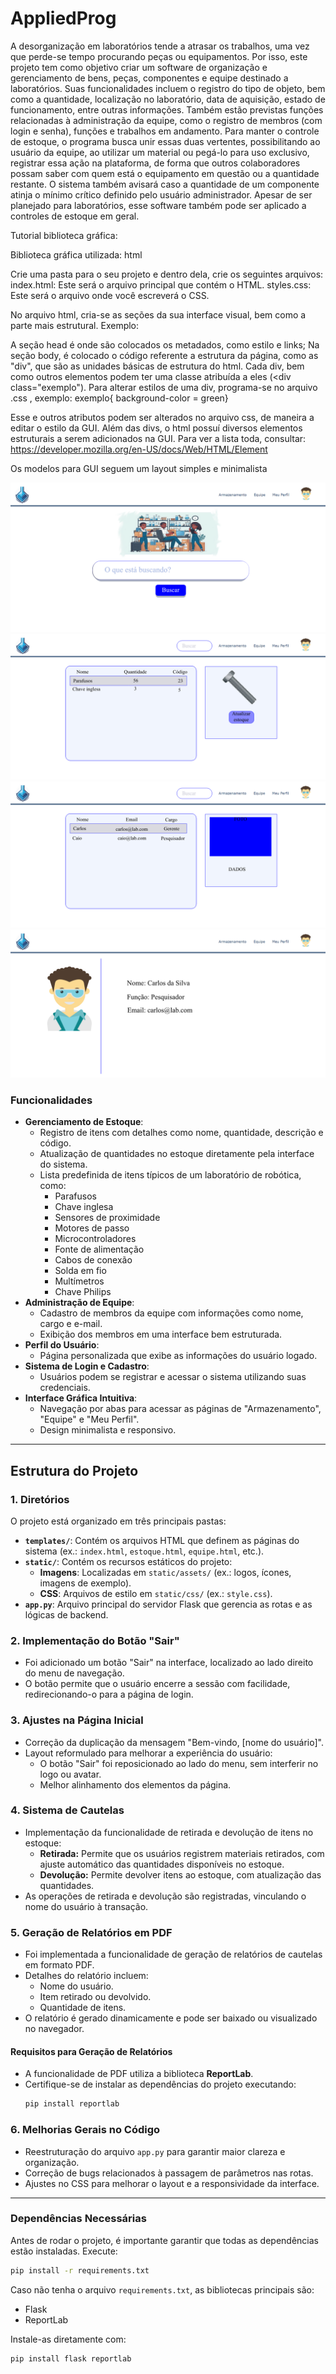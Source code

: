 # AppliedProg
A desorganização em laboratórios tende a atrasar os trabalhos, uma vez que perde-se tempo procurando peças ou equipamentos. Por isso, este projeto tem como objetivo criar um software de organização e gerenciamento de bens, peças, componentes e equipe destinado a laboratórios. Suas funcionalidades incluem o registro do tipo de objeto, bem como a quantidade, localização no laboratório, data de aquisição, estado de funcionamento, entre outras informações. Também estão previstas funções relacionadas à administração da equipe, como o registro de membros (com login e senha), funções e trabalhos em andamento. Para manter o controle de estoque, o programa busca unir essas duas vertentes, possibilitando ao usuário da equipe, ao utilizar um material ou pegá-lo para uso exclusivo, registrar essa ação na plataforma, de forma que outros colaboradores possam saber com quem está o equipamento em questão ou a quantidade restante. O sistema também avisará caso a quantidade de um componente atinja o mínimo crítico definido pelo usuário administrador. Apesar de ser planejado para laboratórios, esse software também pode ser aplicado a controles de estoque em geral.

Tutorial biblioteca gráfica:

Biblioteca gráfica utilizada: html

Crie uma pasta para o seu projeto e dentro dela, crie os seguintes arquivos:
index.html: Este será o arquivo principal que contém o HTML.
styles.css: Este será o arquivo onde você escreverá o CSS.

No arquivo html, cria-se as seções da sua interface visual, bem como a parte mais estrutural. Exemplo:
<!--<html lang="pt">
<head> [...]
</head>
<body> [...]
</body>
</html>
-->
A seção head é onde são colocados os metadados, como estilo e links; Na seção body, é colocado o código referente a estrutura da página, como as "div", que são as unidades básicas de estrutura do html. Cada div, bem como outros elementos podem ter uma classe atribuída a eles (<div class="exemplo"). Para alterar estilos de uma div, programa-se no arquivo .css , exemplo:
exemplo{
    background-color = green}
    
Esse e outros atributos podem ser alterados no arquivo css, de maneira a editar o estilo da GUI.
Além das divs, o html possuí diversos elementos estruturais a serem adicionados na GUI. Para ver a lista toda, consultar: https://developer.mozilla.org/en-US/docs/Web/HTML/Element

Os modelos para GUI seguem um layout simples e minimalista

![Inicio](https://github.com/boyjhom/AppliedProg/blob/main/esboco_GUI/Inico_GUI.png)
![Estoque](https://github.com/boyjhom/AppliedProg/blob/main/esboco_GUI/EstoqueGUI.png)
![Equipe](https://github.com/boyjhom/AppliedProg/blob/main/esboco_GUI/Equipe_GUI.png)
![Meu Perfil](https://github.com/boyjhom/AppliedProg/blob/main/esboco_GUI/Meu_perfil_GUI.png)


### **Funcionalidades**
- **Gerenciamento de Estoque**:
  - Registro de itens com detalhes como nome, quantidade, descrição e código.
  - Atualização de quantidades no estoque diretamente pela interface do sistema.
  - Lista predefinida de itens típicos de um laboratório de robótica, como:
    - Parafusos
    - Chave inglesa
    - Sensores de proximidade
    - Motores de passo
    - Microcontroladores
    - Fonte de alimentação
    - Cabos de conexão
    - Solda em fio
    - Multímetros
    - Chave Philips
- **Administração de Equipe**:
  - Cadastro de membros da equipe com informações como nome, cargo e e-mail.
  - Exibição dos membros em uma interface bem estruturada.
- **Perfil do Usuário**:
  - Página personalizada que exibe as informações do usuário logado.
- **Sistema de Login e Cadastro**:
  - Usuários podem se registrar e acessar o sistema utilizando suas credenciais.
- **Interface Gráfica Intuitiva**:
  - Navegação por abas para acessar as páginas de "Armazenamento", "Equipe" e "Meu Perfil".
  - Design minimalista e responsivo.

---

## **Estrutura do Projeto**

### **1. Diretórios**
O projeto está organizado em três principais pastas:
- **`templates/`**: Contém os arquivos HTML que definem as páginas do sistema (ex.: `index.html`, `estoque.html`, `equipe.html`, etc.).
- **`static/`**: Contém os recursos estáticos do projeto:
  - **Imagens**: Localizadas em `static/assets/` (ex.: logos, ícones, imagens de exemplo).
  - **CSS**: Arquivos de estilo em `static/css/` (ex.: `style.css`).
- **`app.py`**: Arquivo principal do servidor Flask que gerencia as rotas e as lógicas de backend.


### 2. Implementação do Botão "Sair"
- Foi adicionado um botão "Sair" na interface, localizado ao lado direito do menu de navegação.
- O botão permite que o usuário encerre a sessão com facilidade, redirecionando-o para a página de login.

### 3. Ajustes na Página Inicial
- Correção da duplicação da mensagem "Bem-vindo, [nome do usuário]".
- Layout reformulado para melhorar a experiência do usuário:
  - O botão "Sair" foi reposicionado ao lado do menu, sem interferir no logo ou avatar.
  - Melhor alinhamento dos elementos da página.

### 4. Sistema de Cautelas
- Implementação da funcionalidade de retirada e devolução de itens no estoque:
  - **Retirada:** Permite que os usuários registrem materiais retirados, com ajuste automático das quantidades disponíveis no estoque.
  - **Devolução:** Permite devolver itens ao estoque, com atualização das quantidades.
- As operações de retirada e devolução são registradas, vinculando o nome do usuário à transação.

### 5. Geração de Relatórios em PDF
- Foi implementada a funcionalidade de geração de relatórios de cautelas em formato PDF.
- Detalhes do relatório incluem:
  - Nome do usuário.
  - Item retirado ou devolvido.
  - Quantidade de itens.
- O relatório é gerado dinamicamente e pode ser baixado ou visualizado no navegador.

#### Requisitos para Geração de Relatórios
- A funcionalidade de PDF utiliza a biblioteca **ReportLab**. 
- Certifique-se de instalar as dependências do projeto executando:
  ```bash
  pip install reportlab
  ```

### 6. Melhorias Gerais no Código
- Reestruturação do arquivo `app.py` para garantir maior clareza e organização.
- Correção de bugs relacionados à passagem de parâmetros nas rotas.
- Ajustes no CSS para melhorar o layout e a responsividade da interface.

---

### Dependências Necessárias
Antes de rodar o projeto, é importante garantir que todas as dependências estão instaladas. Execute:
```bash
pip install -r requirements.txt
```

Caso não tenha o arquivo `requirements.txt`, as bibliotecas principais são:
- Flask
- ReportLab

Instale-as diretamente com:
```bash
pip install flask reportlab


